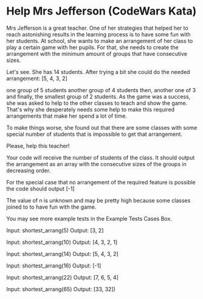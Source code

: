 # Help Mrs Jefferson (CodeWars Kata)

Mrs Jefferson is a great teacher. One of her strategies that helped her to reach astonishing results in the learning process is to have some fun with her students. At school, she wants to make an arrangement of her class to play a certain game with her pupils. For that, she needs to create the arrangement with the minimum amount of groups that have consecutive sizes.

Let's see. She has 14 students. After trying a bit she could do the needed arrangement: [5, 4, 3, 2]

one group of 5 students
another group of 4 students
then, another one of 3
and finally, the smallest group of 2 students.
As the game was a success, she was asked to help to the other classes to teach and show the game. That's why she desperately needs some help to make this required arrangements that make her spend a lot of time.

To make things worse, she found out that there are some classes with some special number of students that is impossible to get that arrangement.

Please, help this teacher!

Your code will receive the number of students of the class. It should output the arrangement as an array with the consecutive sizes of the groups in decreasing order.

For the special case that no arrangement of the required feature is possible the code should output [-1]

The value of n is unknown and may be pretty high because some classes joined to to have fun with the game.

You may see more example tests in the Example Tests Cases Box.



Input: shortest_arrang(5)
Output: [3, 2]

Input: shortest_arrang(10) 
Output: [4, 3, 2, 1]

Input: shortest_arrang(14)
Output: [5, 4, 3, 2]

Input: shortest_arrang(16)
Output: [-1]

Input: shortest_arrang(22)
Output: [7, 6, 5, 4]

Input: shortest_arrang(65)
Output: [33, 32])